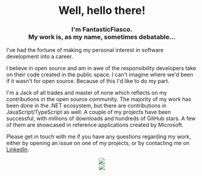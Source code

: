 <div align="center">
<h1>
    Well, hello there!
</h1>

<h3>
    I'm FantasticFiasco.
    <br>
    My work is, as my name, sometimes debatable...
</h3>

</div>

<p>
  I've had the fortune of making my personal interest in software development into a career.
</p>

I believe in open source and am in awe of the responsibility developers take on their code created in the public space. I can't imagine where we'd been if it wasn't for open source. Because of this I'd like to do my part.

I'm a Jack of all trades and master of none which reflects on my contributions in the open source community. The majority of my work has been done in the .NET ecosystem, but there are contributions in JavaScript/TypeScript as well. A couple of my projects have been successful, with millions of downloads and hundreds of GitHub stars. A few of them are showcased in reference applications created by Microsoft.

Please get in touch with me if you have any questions regarding my work, either by opening an issue on one of my projects, or by contacting me on [LinkedIn](https://www.linkedin.com/in/mattiaskindborg/).

<div align="center">
<img src="https://github-readme-stats.vercel.app/api?username=FantasticFiasco&show_icons=true&count_private=true&include_all_commits=true">
<br>
<img src="https://github-readme-stats.vercel.app/api/top-langs/?username=FantasticFiasco">
</div>
